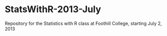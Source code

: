 StatsWithR-2013-July
====================

Repository for the Statistics with R class at Foothill College, starting July 2, 2013
